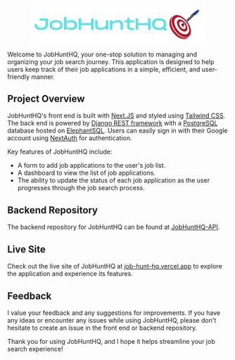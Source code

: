 <p align="center">
  <img width="400" src="./public/JobHuntHQ-blue.png">
</p>

Welcome to JobHuntHQ, your one-stop solution to managing and organizing your job search journey. This application is designed to help users keep track of their job applications in a simple, efficient, and user-friendly manner.

## Project Overview

JobHuntHQ's front end is built with [Next.JS](https://nextjs.org/) and styled using [Tailwind CSS](https://tailwindcss.com/). The back end is powered by [Django REST framework](https://www.django-rest-framework.org/) with a [PostgreSQL](https://www.postgresql.org/) database hosted on [ElephantSQL](https://www.elephantsql.com/). Users can easily sign in with their Google account using [NextAuth](https://next-auth.js.org/) for authentication.

Key features of JobHuntHQ include:

- A form to add job applications to the user's job list.
- A dashboard to view the list of job applications.
- The ability to update the status of each job application as the user progresses through the job search process.

## Backend Repository

The backend repository for JobHuntHQ can be found at [JobHuntHQ-API](https://github.com/ianfshirley/JobHuntHQ-API).

## Live Site

Check out the live site of JobHuntHQ at [job-hunt-hq.vercel.app](https://job-hunt-hq.vercel.app/) to explore the application and experience its features.

## Feedback

I value your feedback and any suggestions for improvements. If you have any ideas or encounter any issues while using JobHuntHQ, please don't hesitate to create an issue in the front end or backend repository.

Thank you for using JobHuntHQ, and I hope it helps streamline your job search experience!